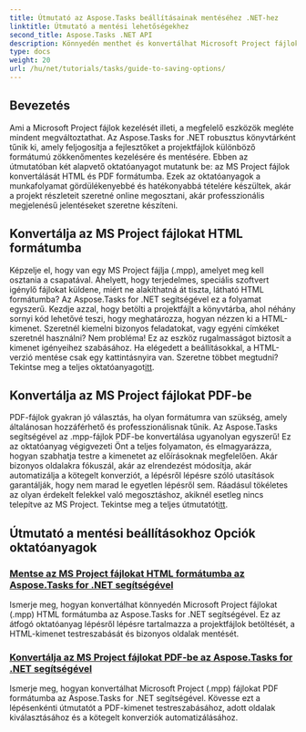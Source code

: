```yaml
---
title: Útmutató az Aspose.Tasks beállításainak mentéséhez .NET-hez
linktitle: Útmutató a mentési lehetőségekhez
second_title: Aspose.Tasks .NET API
description: Könnyedén menthet és konvertálhat Microsoft Project fájlokat az Aspose.Tasks for .NET segítségével. Fedezze fel a HTML- és PDF-formátumba exportálásról szóló oktatóanyagokat.
type: docs
weight: 20
url: /hu/net/tutorials/tasks/guide-to-saving-options/
---
```

## Bevezetés

Ami a Microsoft Project fájlok kezelését illeti, a megfelelő eszközök megléte mindent megváltoztathat. Az Aspose.Tasks for .NET robusztus könyvtárként tűnik ki, amely feljogosítja a fejlesztőket a projektfájlok különböző formátumú zökkenőmentes kezelésére és mentésére. Ebben az útmutatóban két alapvető oktatóanyagot mutatunk be: az MS Project fájlok konvertálását HTML és PDF formátumba. Ezek az oktatóanyagok a munkafolyamat gördülékenyebbé és hatékonyabbá tételére készültek, akár a projekt részleteit szeretné online megosztani, akár professzionális megjelenésű jelentéseket szeretne készíteni.

## Konvertálja az MS Project fájlokat HTML formátumba

Képzelje el, hogy van egy MS Project fájlja (.mpp), amelyet meg kell osztania a csapatával. Ahelyett, hogy terjedelmes, speciális szoftvert igénylő fájlokat küldene, miért ne alakíthatná át tiszta, látható HTML formátumba? Az Aspose.Tasks for .NET segítségével ez a folyamat egyszerű. Kezdje azzal, hogy betölti a projektfájlt a könyvtárba, ahol néhány sornyi kód lehetővé teszi, hogy meghatározza, hogyan nézzen ki a HTML-kimenet. Szeretnél kiemelni bizonyos feladatokat, vagy egyéni címkéket szeretnél használni? Nem probléma! Ez az eszköz rugalmasságot biztosít a kimenet igényeihez szabásához. Ha elégedett a beállításokkal, a HTML-verzió mentése csak egy kattintásnyira van. Szeretne többet megtudni? Tekintse meg a teljes oktatóanyagot[itt](./save-ms-project-files-to-html-format/).

## Konvertálja az MS Project fájlokat PDF-be

 PDF-fájlok gyakran jó választás, ha olyan formátumra van szükség, amely általánosan hozzáférhető és professzionálisnak tűnik. Az Aspose.Tasks segítségével az .mpp-fájlok PDF-be konvertálása ugyanolyan egyszerű! Ez az oktatóanyag végigvezeti Önt a teljes folyamaton, és elmagyarázza, hogyan szabhatja testre a kimenetet az előírásoknak megfelelően. Akár bizonyos oldalakra fókuszál, akár az elrendezést módosítja, akár automatizálja a kötegelt konverziót, a lépésről lépésre szóló utasítások garantálják, hogy nem marad le egyetlen lépésről sem. Ráadásul tökéletes az olyan érdekelt felekkel való megosztáshoz, akiknél esetleg nincs telepítve az MS Project. Tekintse meg a teljes útmutatót[itt](./convert-ms-project-files-to-pdf/).

## Útmutató a mentési beállításokhoz Opciók oktatóanyagok
### [Mentse az MS Project fájlokat HTML formátumba az Aspose.Tasks for .NET segítségével](./save-ms-project-files-to-html-format/)
Ismerje meg, hogyan konvertálhat könnyedén Microsoft Project fájlokat (.mpp) HTML formátumba az Aspose.Tasks for .NET segítségével. Ez az átfogó oktatóanyag lépésről lépésre tartalmazza a projektfájlok betöltését, a HTML-kimenet testreszabását és bizonyos oldalak mentését.
### [Konvertálja az MS Project fájlokat PDF-be az Aspose.Tasks for .NET segítségével](./convert-ms-project-files-to-pdf/)
Ismerje meg, hogyan konvertálhat Microsoft Project (.mpp) fájlokat PDF formátumba az Aspose.Tasks for .NET segítségével. Kövesse ezt a lépésenkénti útmutatót a PDF-kimenet testreszabásához, adott oldalak kiválasztásához és a kötegelt konverziók automatizálásához.